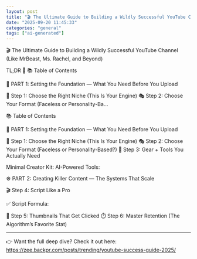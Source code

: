 ```yaml
---
layout: post
title: "🎬 The Ultimate Guide to Building a Wildly Successful YouTube Channel (Like MrBeast, Ms. Rachel, and Beyond)"
date: "2025-09-20 11:45:33"
categories: "general"
tags: ["ai-generated"]
---
```


🎬 The Ultimate Guide to Building a Wildly Successful YouTube Channel (Like MrBeast, Ms. Rachel, and Beyond)

TL;DR 🚀
📚 Table of Contents

📍 PART 1: Setting the Foundation — What You Need Before You Upload

🔎 Step 1: Choose the Right Niche (This Is Your Engine)
🎭 Step 2: Choose Your Format (Faceless or Personality-Ba...

📚 Table of Contents

📍 PART 1: Setting the Foundation — What You Need Before You Upload

🔎 Step 1: Choose the Right Niche (This Is Your Engine)
🎭 Step 2: Choose Your Format (Faceless or Personality-Based?)
🧰 Step 3: Gear + Tools You Actually Need

Minimal Creator Kit:
AI-Powered Tools:




⚙️ PART 2: Creating Killer Content — The Systems That Scale

🎬 Step 4: Script Like a Pro

✅ Script Formula:


🎨 Step 5: Thumbnails That Get Clicked
⏱️ Step 6: Master Retention (The Algorithm’s Favorite Stat)



---

👉 Want the full deep dive? Check it out here:  
https://zee.backpr.com/posts/trending/youtube-success-guide-2025/

